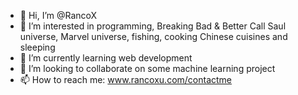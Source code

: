 - 👋 Hi, I’m @RancoX
- 👀 I’m interested in programming, Breaking Bad & Better Call Saul universe, Marvel universe, fishing, cooking Chinese cuisines and sleeping
- 🌱 I’m currently learning web development
- 💞️ I’m looking to collaborate on some machine learning project
- 📫 How to reach me: www.rancoxu.com/contactme

<!---
RancoX/RancoX is a ✨ special ✨ repository because its `README.md` (this file) appears on your GitHub profile.
You can click the Preview link to take a look at your changes.
--->
